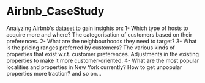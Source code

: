 # Airbnb_CaseStudy
Analyzing Airbnb's dataset to gain insights on:
1- Which type of hosts to acquire more and where?
The categorisation of customers based on their preferences.
2- What are the neighbourhoods they need to target?
3- What is the pricing ranges preferred by customers?
The various kinds of properties that exist w.r.t. customer preferences.
Adjustments in the existing properties to make it more customer-oriented.
4- What are the most popular localities and properties in New York currently?
How to get unpopular properties more traction? and so on...
